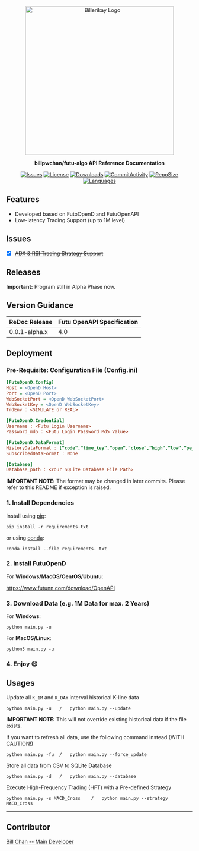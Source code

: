<div align="center">
  <img alt="Billerikay Logo" src="https://raw.githubusercontent.com/billpwchan/futu_algo/master/docs/img/author-logo.png" width="400px" />

**billpwchan/futu-algo API Reference Documentation**

[![Issues](https://img.shields.io/github/issues/billpwchan/futu_algo?style=for-the-badge)](https://github.com/billpwchan/futu_algo/issues)
[![License](https://img.shields.io/github/license/billpwchan/futu_algo?style=for-the-badge)](https://github.com/billpwchan/futu_algo/blob/master/LICENSE)
[![Downloads](https://img.shields.io/github/downloads/billpwchan/futu_algo/total?style=for-the-badge)](https://github.com/billpwchan/futu_algo)
[![CommitActivity](https://img.shields.io/github/commit-activity/m/billpwchan/futu_algo?style=for-the-badge)](https://github.com/billpwchan/futu_algo/commits/master)
[![RepoSize](https://img.shields.io/github/repo-size/billpwchan/futu_algo?style=for-the-badge)](https://github.com/billpwchan/futu_algo)
[![Languages](https://img.shields.io/github/languages/top/billpwchan/futu_algo?style=for-the-badge)](https://github.com/billpwchan/futu_algo)

</div>

## Features

- Developed based on FutoOpenD and FutuOpenAPI
- Low-latency Trading Support (up to 1M level)

## Issues

- [x] ~~[ADX & RSI Trading Strategy Support](https://github.com/billpwchan/futu_algo/issues/1)~~

## Releases

**Important:** Program still in Alpha Phase now.

## Version Guidance

| ReDoc Release | Futu OpenAPI Specification |
|:--------------|:---------------------------|
| 0.0.1-alpha.x | 4.0                  |

## Deployment

### Pre-Requisite: Configuration File (Config.ini)

```ini
[FutuOpenD.Config]
Host = <OpenD Host>
Port = <OpenD Port>
WebSocketPort = <OpenD WebSocketPort>
WebSocketKey = <OpenD WebSocketKey>
TrdEnv : <SIMULATE or REAL>

[FutuOpenD.Credential]
Username : <Futu Login Username>
Password_md5 : <Futu Login Password Md5 Value>

[FutuOpenD.DataFormat]
HistoryDataFormat : ["code","time_key","open","close","high","low","pe_ratio","turnover_rate","volume","turnover","change_rate","last_close"]
SubscribedDataFormat : None

[Database]
Database_path : <Your SQLite Database File Path>
```

**IMPORTANT NOTE:** The format may be changed in later commits. Please refer to this README if exception is raised.

### 1. Install Dependencies

Install using [pip](https://pypi.org/project/pip/):

    pip install -r requirements.txt

or using [conda](https://docs.conda.io/en/latest/):

    conda install --file requirements. txt

### 2. Install FutuOpenD

For **Windows/MacOS/CentOS/Ubuntu**:

https://www.futunn.com/download/OpenAPI

### 3. Download Data (e.g. 1M Data for max. 2 Years)

For **Windows**:

    python main.py -u

For **MacOS/Linux**:

    python3 main.py -u

### 4. Enjoy :smile:

## Usages

Update all `K_1M` and `K_DAY` interval historical K-line data

    python main.py -u   /   python main.py --update

**IMPORTANT NOTE:** This will not override existing historical data if the file exists.

If you want to refresh all data, use the following command instead (WITH CAUTION!)

    python main.py -fu  /   python main.py --force_update

Store all data from CSV to SQLite Database

    python main.py -d   /   python main.py --database

Execute High-Frequency Trading (HFT) with a Pre-defined Strategy

    python main.py -s MACD_Cross    /   python main.py --strategy MACD_Cross

-----------

## Contributor

[Bill Chan -- Main Developer](https://github.com/billpwchan/)